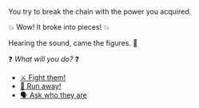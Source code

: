  You try to break the chain with the power you acquired. 

 💥 Wow! It broke into pieces! 💥

 Hearing the sound, came the figures. 👥

 ❓ *What will you do?* ❓

- [⚔️ Fight them! ](../WIP.md)
- [🏃 Run away!](../1/1-A.md)
- [🗣 Ask who they are](../WIP.md)
